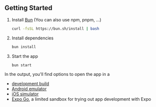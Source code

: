 ## Getting Started 

1. Install [Bun](https://bun.sh/) (You can also use npm, pnpm, ...)
   ```bash
   curl -fsSL https://bun.sh/install | bash
   ```
2. Install dependencies

   ```bash
   bun install
   ```

3. Start the app

   ```bash
   bun start
   ```

In the output, you'll find options to open the app in a

- [development build](https://docs.expo.dev/develop/development-builds/introduction/)
- [Android emulator](https://docs.expo.dev/workflow/android-studio-emulator/)
- [iOS simulator](https://docs.expo.dev/workflow/ios-simulator/)
- [Expo Go](https://expo.dev/go), a limited sandbox for trying out app development with Expo
